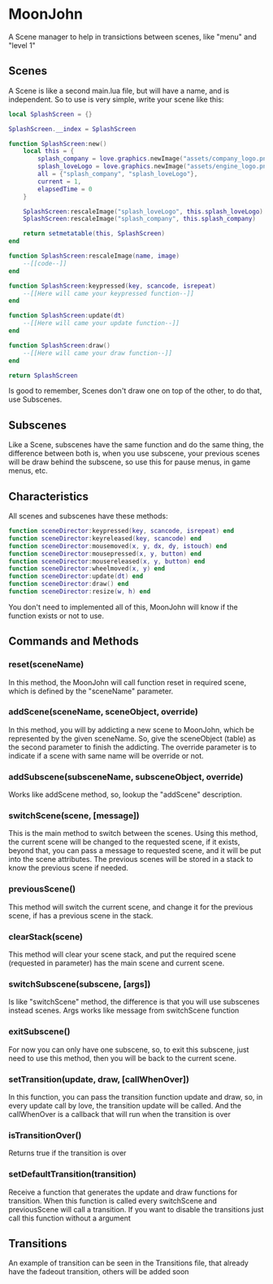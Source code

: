 # MoonJohn

A Scene manager to help in transictions between scenes, like "menu" and "level 1"

## Scenes

A Scene is like a second main.lua file, but will have a name, and is independent. So to use is very simple, write your scene like this:

```lua
local SplashScreen = {}

SplashScreen.__index = SplashScreen

function SplashScreen:new()
    local this = {
        splash_company = love.graphics.newImage("assets/company_logo.png"),
        splash_loveLogo = love.graphics.newImage("assets/engine_logo.png"),
        all = {"splash_company", "splash_loveLogo"},
        current = 1,
        elapsedTime = 0
    }

    SplashScreen:rescaleImage("splash_loveLogo", this.splash_loveLogo)
    SplashScreen:rescaleImage("splash_company", this.splash_company)

    return setmetatable(this, SplashScreen)
end

function SplashScreen:rescaleImage(name, image)
    --[[code--]]
end

function SplashScreen:keypressed(key, scancode, isrepeat)
    --[[Here will came your keypressed function--]]
end

function SplashScreen:update(dt)
    --[[Here will came your update function--]]
end

function SplashScreen:draw()
    --[[Here will came your draw function--]]
end

return SplashScreen
```

Is good to remember, Scenes don't draw one on top of the other, to do that, use Subscenes.

## Subscenes

Like a Scene, subscenes have the same function and do the same thing, the difference between both is, when you use subscene, your previous scenes will be draw behind the subscene, so use this for pause menus, in game menus, etc.

## Characteristics

All scenes and subscenes have these methods:

```lua
function sceneDirector:keypressed(key, scancode, isrepeat) end
function sceneDirector:keyreleased(key, scancode) end
function sceneDirector:mousemoved(x, y, dx, dy, istouch) end
function sceneDirector:mousepressed(x, y, button) end
function sceneDirector:mousereleased(x, y, button) end
function sceneDirector:wheelmoved(x, y) end
function sceneDirector:update(dt) end
function sceneDirector:draw() end
function sceneDirector:resize(w, h) end
```

You don't need to implemented all of this, MoonJohn will know if the function exists or not to use.

## Commands and Methods

### reset(sceneName)

In this method, the MoonJohn will call function reset in required scene, which is defined by the "sceneName" parameter.

### addScene(sceneName, sceneObject, override)

In this method, you will by addicting a new scene to MoonJohn, which be represented by the given sceneName. So, give the sceneObject (table) as the second parameter to finish the addicting. The override parameter is to indicate if a scene with same name will be override or not.

### addSubscene(subsceneName, subsceneObject, override)

Works like addScene method, so, lookup the "addScene" description.

### switchScene(scene, [message])

This is the main method to switch between the scenes. Using this method, the current scene will be changed to the requested scene, if it exists, beyond that, you can pass a message to requested scene, and it will be put into the scene attributes. The previous scenes will be stored in a stack to know the previous scene if needed.

### previousScene()

This method will switch the current scene, and change it for the previous scene, if has a previous scene in the stack.

### clearStack(scene)

This method will clear your scene stack, and put the required scene (requested in parameter) has the main scene and current scene.

### switchSubscene(subscene, [args])

Is like "switchScene" method, the difference is that you will use subscenes instead scenes. Args works like message from switchScene function

### exitSubscene()

For now you can only have one subscene, so, to exit this subscene, just need to use this method, then you will be back to the current scene.

### setTransition(update, draw, [callWhenOver])

In this function, you can pass the transition function update and draw, so, in every update call by love, the transition update will be called. And the callWhenOver is a callback that will run when the transition is over

### isTransitionOver()

Returns true if the transition is over

### setDefaultTransition(transition)

Receive a function that generates the update and draw functions for transition. When this function is called every switchScene and previousScene will call a transition. If you want to disable the transitions just call this function without a argument

## Transitions

An example of transition can be seen in the Transitions file, that already have the fadeout transition, others will be added soon

